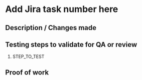 # Add Jira task number here

## Description / Changes made

<!--
  Explain as much as you need to about the changes you made.  If there is anything technical on why you approach the task a certain way, explain it here.
-->

## Testing steps to validate for QA or review

1. STEP_TO_TEST

## Proof of work

<!-- Add pictures or videos showing proof of work -->
